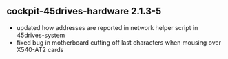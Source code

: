## cockpit-45drives-hardware 2.1.3-5

* updated how addresses are reported in network helper script in 45drives-system
* fixed bug in motherboard cutting off last characters when mousing over X540-AT2 cards